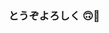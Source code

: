 ### とうぞよろしく 🙃🦑





<!--
**kwsk01/kwsk01** is a ✨ _special_ ✨ repository because its `README.md` (this file) appears on your GitHub profile.
[![GitHub stats](https://github-readme-stats.vercel.app/api?username=kwsk01&theme=vue-dark&show_icons=true)](https://github.com/kwsk01/github-readme-stats)

[![Top Langs](https://github-readme-stats.vercel.app/api/top-langs/?username=kwsk01&theme=vue-dark&show_icons=true&layout=compact)](https://github.com/kwsk01/github-readme-stats)
Here are some ideas to get you started:

- 🔭 I’m currently working on ...
- 🌱 I’m currently learning ...
- 👯 I’m looking to collaborate on ...
- 🤔 I’m looking for help with ...
- 💬 Ask me about ...
- 📫 How to reach me: ...
- 😄 Pronouns: ...
- ⚡ Fun fact: ...
-->
